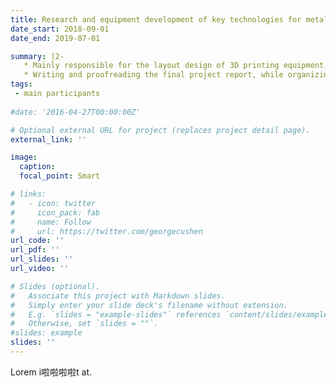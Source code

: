 ```yaml
---
title: Research and equipment development of key technologies for metal droplet-based 3D printing (Shaanxi Province Key Research and Development Project)
date_start: 2018-09-01
date_end: 2019-07-01

summary: |2-
   * Mainly responsible for the layout design of 3D printing equipment, 3D and 2D drawings, material purchase, and equipment construction, while in-depth participation in experimental research during the project research.
   * Writing and proofreading the final project report, while organizing and writing financial audit materials for the project' ending.
tags:
 - main participants
  
#date: '2016-04-27T00:00:00Z'

# Optional external URL for project (replaces project detail page).
external_link: ''

image:
  caption: 
  focal_point: Smart

# links:
#   - icon: twitter
#     icon_pack: fab
#     name: Follow
#     url: https://twitter.com/georgecushen
url_code: ''
url_pdf: ''
url_slides: ''
url_video: ''

# Slides (optional).
#   Associate this project with Markdown slides.
#   Simply enter your slide deck's filename without extension.
#   E.g. `slides = "example-slides"` references `content/slides/example-slides.md`.
#   Otherwise, set `slides = ""`.
#slides: example
slides: ''
---
```


Lorem i啦啦啦啦t at.
